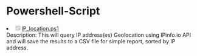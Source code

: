 # Powershell-Script

<li class="task-list-item"><input type="checkbox" id="" disabled="" class="task-list-item-checkbox" checked=""><a href="https://github.com/rave007/TryHackMe/blob/main/Certificates/THM-DKRFIEIRJG.png">IP_location.ps1</a></li>
Description:
This will query IP address(es) Geolocation using IPinfo.io API and will save the results to a CSV file for simple report, sorted by IP address.
